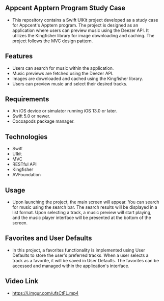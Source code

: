 ## Appcent Apptern Program Study Case

- This repository contains a Swift UIKit project developed as a study case for Appcent's Apptern program. The project is designed as an application where users can preview music using the Deezer API. It utilizes the Kingfisher library for image downloading and caching. The project follows the MVC design pattern.

## Features

- Users can search for music within the application.
- Music previews are fetched using the Deezer API.
- Images are downloaded and cached using the Kingfisher library.
- Users can preview music and select their desired tracks.
## Requirements
- An iOS device or simulator running iOS 13.0 or later.
- Swift 5.0 or newer.
- Cocoapods package manager.
## Technologies
- Swift
- UIkit
- MVC
- RESTful API
- Kingfisher
- AVFoundation
## Usage
- Upon launching the project, the main screen will appear. You can search for music using the search bar. The search results will be displayed in a list format. Upon selecting a track, a music preview will start playing, and the music player interface will be presented at the bottom of the screen.
## Favorites and User Defaults
- In this project, a favorites functionality is implemented using User Defaults to store the user's preferred tracks. When a user selects a track as a favorite, it will be saved in User Defaults. The favorites can be accessed and managed within the application's interface.
## Video Link
- https://i.imgur.com/ufsCtFL.mp4
